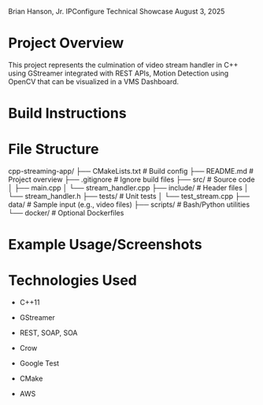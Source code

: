 Brian Hanson, Jr.
IPConfigure Technical Showcase
August 3, 2025

# Project Overview
This project represents the culmination of video stream handler in C++ using GStreamer integrated with REST APIs, Motion Detection using OpenCV that can be visualized in a VMS Dashboard.

# Build Instructions

# File Structure

cpp-streaming-app/
├── CMakeLists.txt         # Build config
├── README.md              # Project overview
├── .gitignore             # Ignore build files
├── src/                   # Source code
│   ├── main.cpp
│   └── stream_handler.cpp
├── include/               # Header files
│   └── stream_handler.h
├── tests/                 # Unit tests
│   └── test_stream.cpp
├── data/                  # Sample input (e.g., video files)
├── scripts/               # Bash/Python utilities
└── docker/                # Optional Dockerfiles


# Example Usage/Screenshots


# Technologies Used
- C++11
- GStreamer
- REST, SOAP, SOA

- Crow
- Google Test
- CMake
- AWS


